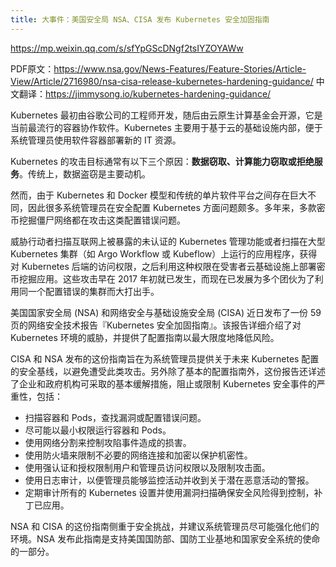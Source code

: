 ```yaml
---
title: 大事件：美国安全局 NSA、CISA 发布 Kubernetes 安全加固指南
---
```


<https://mp.weixin.qq.com/s/sfYpGScDNgf2tsIYZOYAWw>

PDF原文：<https://www.nsa.gov/News-Features/Feature-Stories/Article-View/Article/2716980/nsa-cisa-release-kubernetes-hardening-guidance/>
中文翻译：<https://jimmysong.io/kubernetes-hardening-guidance/>

Kubernetes 最初由谷歌公司的工程师开发，随后由云原生计算基金会开源，它是当前最流行的容器协作软件。Kubernetes 主要用于基于云的基础设施内部，便于系统管理员使用软件容器部署新的 IT 资源。

Kubernetes 的攻击目标通常有以下三个原因：**数据窃取、计算能力窃取或拒绝服务**。传统上，数据盗窃是主要动机。

然而，由于 Kubernetes 和 Docker 模型和传统的单片软件平台之间存在巨大不同，因此很多系统管理员在安全配置 Kubernetes 方面问题颇多。多年来，多款密币挖掘僵尸网络都在攻击这类配置错误问题。

威胁行动者扫描互联网上被暴露的未认证的 Kubernetes 管理功能或者扫描在大型 Kubernetes 集群（如 Argo Workflow 或 Kubeflow）上运行的应用程序，获得对 Kubernetes 后端的访问权限，之后利用这种权限在受害者云基础设施上部署密币挖掘应用。这些攻击早在 2017 年初就已发生，而现在已发展为多个团伙为了利用同一个配置错误的集群而大打出手。

美国国家安全局 (NSA) 和网络安全与基础设施安全局 (CISA) 近日发布了一份 59 页的网络安全技术报告『Kubernetes 安全加固指南』。该报告详细介绍了对 Kubernetes 环境的威胁，并提供了配置指南以最大限度地降低风险。

CISA 和 NSA 发布的这份指南旨在为系统管理员提供关于未来 Kubernetes 配置的安全基线，以避免遭受此类攻击。另外除了基本的配置指南外，这份报告还详述了企业和政府机构可采取的基本缓解措施，阻止或限制 Kubernetes 安全事件的严重性，包括：

- 扫描容器和 Pods，查找漏洞或配置错误问题。
- 尽可能以最小权限运行容器和 Pods。
- 使用网络分割来控制攻陷事件造成的损害。
- 使用防火墙来限制不必要的网络连接和加密以保护机密性。
- 使用强认证和授权限制用户和管理员访问权限以及限制攻击面。
- 使用日志审计，以便管理员能够监控活动并收到关于潜在恶意活动的警报。
- 定期审计所有的 Kubernetes 设置并使用漏洞扫描确保安全风险得到控制，补丁已应用。

NSA 和 CISA 的这份指南侧重于安全挑战，并建议系统管理员尽可能强化他们的环境。NSA 发布此指南是支持美国国防部、国防工业基地和国家安全系统的使命的一部分。
